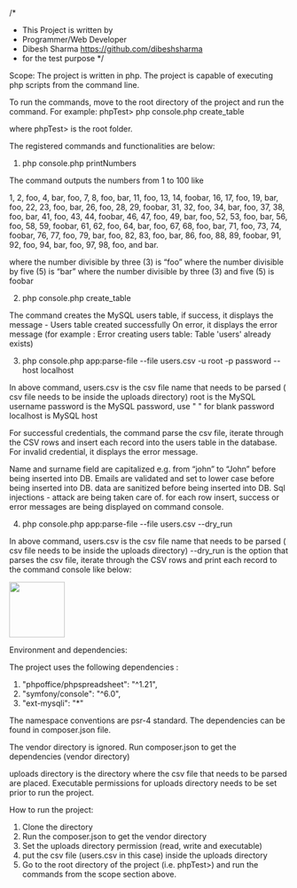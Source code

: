 /*
* This Project is written by
* Programmer/Web Developer 
* Dibesh Sharma <https://github.com/dibeshsharma>
* for the test purpose
*/

Scope:
The project is written in php. 
The project is capable of executing php scripts from the command line.

To run the commands, move to the root directory of the project and run the command. For example:
phpTest> php console.php create_table

where phpTest> is the root folder.

The registered commands and functionalities are below:

1) php console.php printNumbers

The command outputs the numbers from 1 to 100 like

1, 2, foo, 4, bar, foo, 7, 8, foo, bar, 11, foo, 13, 14, foobar, 16, 17, foo, 19, bar, foo, 22, 23, foo, bar, 26, foo, 28, 29, foobar, 31, 32, foo, 34, bar, foo, 37, 38, foo, bar, 41, foo, 43, 44, foobar, 46, 47, foo, 49, bar, foo,
52, 53, foo, bar, 56, foo, 58, 59, foobar, 61, 62, foo, 64, bar, foo, 67, 68, foo, bar, 71, foo, 73, 74, foobar, 76, 77, foo, 79, bar, foo, 82, 83, foo, bar, 86, foo, 88, 89, foobar, 91, 92, foo, 94, bar, foo, 97, 98, foo, and bar.

where the number divisible by three (3) is “foo”
where the number divisible by five (5) is “bar”
where the number divisible by three (3) and five (5) is foobar

2) php console.php create_table

The command creates the MySQL users table, 
if success, it displays the message - Users table created successfully
On error, it displays the error message (for example : Error creating users table: Table 'users' already exists) 

3) php console.php app:parse-file --file users.csv -u root -p password --host localhost

In above command, 
users.csv is the csv file name that needs to be parsed ( csv file needs to be inside the uploads directory)
root is the MySQL username
password is the MySQL password, use " " for blank password
localhost is MySQL host

For successful credentials, the command parse the csv file, iterate through the CSV rows and insert each record into the users table in the database.
For invalid credential, it displays the error message.

Name and surname field are capitalized e.g. from “john” to “John” before being inserted into DB.
Emails are validated and set to lower case before being inserted into DB.
data are sanitized before being inserted into DB.
Sql injections - attack are being taken care of.
for each row insert, success or error messages are being displayed on command console.

4) php console.php app:parse-file --file users.csv --dry_run

In above command,
users.csv is the csv file name that needs to be parsed ( csv file needs to be inside the uploads directory)
--dry_run is the option that parses the csv file, iterate through the CSV rows and print each record to the command console like below:

<img height="100" src="C:\Users\Dibesh\Desktop\userList.JPG" width="100"/>

Environment and dependencies:

The project uses the following dependencies :
1) "phpoffice/phpspreadsheet": "^1.21",
2) "symfony/console": "^6.0",
3) "ext-mysqli": "*"

The namespace conventions are psr-4 standard.
The dependencies can be found in composer.json file. 

The vendor directory is ignored. 
Run composer.json to get the dependencies (vendor directory)

uploads directory is the directory where the csv file that needs to be parsed are placed.
Executable permissions for uploads directory needs to be set prior to run the project.

How to run the project:
1) Clone the directory
2) Run the composer.json to get the vendor directory
3) Set the uploads directory permission (read, write and executable)
4) put the csv file (users.csv in this case) inside the uploads directory
5) Go to the root directory of the project (i.e. phpTest>) and run the commands from the scope section above.























